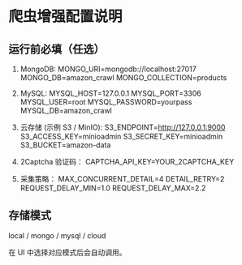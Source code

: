 # 爬虫增强配置说明

## 运行前必填（任选）
1. MongoDB:
   MONGO_URI=mongodb://localhost:27017
   MONGO_DB=amazon_crawl
   MONGO_COLLECTION=products

2. MySQL:
   MYSQL_HOST=127.0.0.1
   MYSQL_PORT=3306
   MYSQL_USER=root
   MYSQL_PASSWORD=yourpass
   MYSQL_DB=amazon_crawl

3. 云存储 (示例 S3 / MinIO):
   S3_ENDPOINT=http://127.0.0.1:9000
   S3_ACCESS_KEY=minioadmin
   S3_SECRET_KEY=minioadmin
   S3_BUCKET=amazon-data

4. 2Captcha 验证码：
   CAPTCHA_API_KEY=YOUR_2CAPTCHA_KEY

5. 采集策略：
   MAX_CONCURRENT_DETAIL=4
   DETAIL_RETRY=2
   REQUEST_DELAY_MIN=1.0
   REQUEST_DELAY_MAX=2.2

## 存储模式
local / mongo / mysql / cloud

在 UI 中选择对应模式后会自动调用。